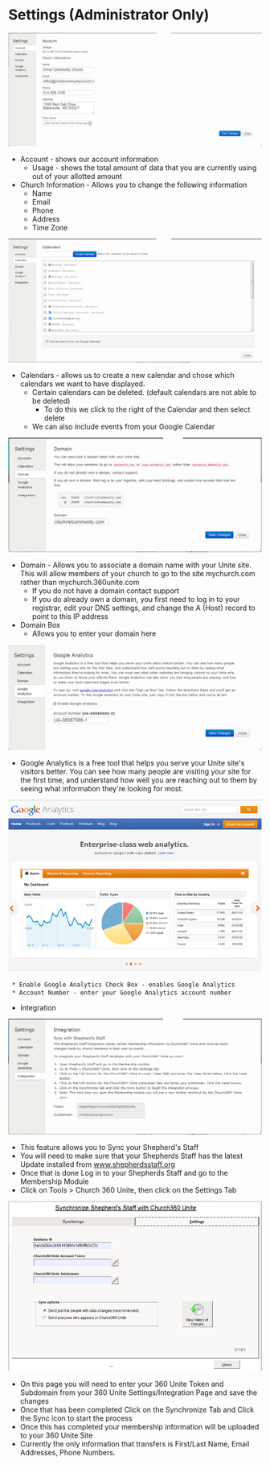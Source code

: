 # Settings (Administrator Only)

![Alt Text](images/SettingsAccount.png "")

* Account - shows our account information
     * Usage - shows the total amount of data that you are currently using out of your allotted amount
* Church Information - Allows you to change the following information
     * Name
     * Email
     * Phone
     * Address
     * Time Zone

![Alt Text](images/SettingsCalendars.png "")

* Calendars - allows us to create a new calendar and chose which calendars we want to have displayed.
     * Certain calendars can be deleted. (default calendars are not able to be deleted)
          * To do this we click to the right of the Calendar and then select delete
     * We can also include events from your Google Calendar

![Alt Text](images/SettingsDomain.png "")

* Domain -   Allows you to associate a domain name with your Unite site.  This will allow members of your church to go to the  site mychurch.com rather than mychurch.360unite.com
     * If you do not have a domain contact support
     * If you do already own a domain, you first need to log in to your registrar, edit your DNS settings, and change the A (Host) record to point to this IP address
* Domain Box
     * Allows you to enter your domain here

![Alt Text](images/SettingsGoogleAnalytics.png "")

* Google Analytics is a free tool that helps you serve your Unite site's visitors better. You can see how many people are visiting your site for the first time, and understand how well you are reaching out to them by seeing what information they're looking for most.

![Alt Text](images/GoogleAnalytics.png "")

     * Enable Google Analytics Check Box - enables Google Analytics
     * Account Number - enter your Google Analytics account number
* Integration

![Alt Text](images/SettingsIntegration.png "")

* This feature allows you to Sync your Shepherd's Staff
* You will need to make sure that your Shepherds Staff has the latest Update installed from www.shepherdsstaff.org
* Once that is done Log in to your Shepherds Staff and go to the Membership Module
* Click on Tools > Church 360 Unite, then click on the Settings Tab

![Alt Text](images/SettingsIntegrationStaffSync.png "")

* On this page you will need to enter your 360 Unite Token and Subdomain from your 360 Unite Settings/Integration Page and save the changes
* Once that has been completed Click on the Synchronize Tab and Click the Sync icon to start the process
* Once this has completed your membership information will be uploaded to your 360 Unite Site
* Currently the only information that transfers is First/Last Name, Email Addresses, Phone Numbers.
